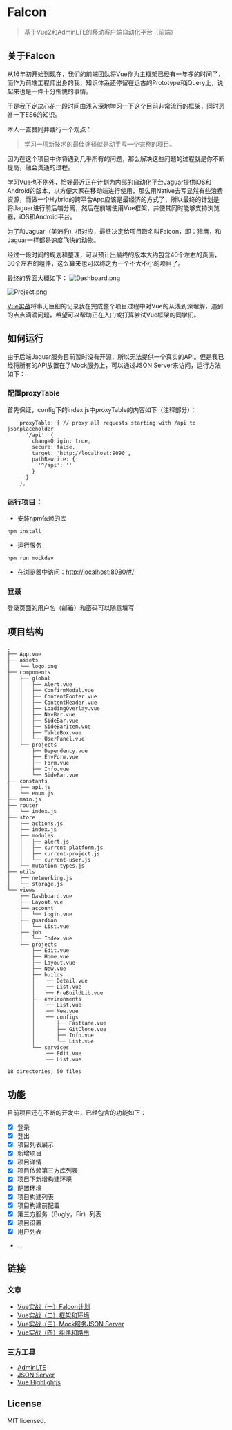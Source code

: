 # Falcon
> 基于Vue2和AdminLTE的移动客户端自动化平台（前端）

## 关于Falcon
从16年初开始到现在，我们的前端团队将Vue作为主框架已经有一年多的时间了，而作为前端工程师出身的我，知识体系还停留在远古的Prototype和jQuery上，说起来也是一件十分惭愧的事情。

于是我下定决心花一段时间由浅入深地学习一下这个目前非常流行的框架，同时恶补一下ES6的知识。

本人一直赞同并践行一个观点：

> 学习一项新技术的最佳途径就是动手写一个完整的项目。

因为在这个项目中你将遇到几乎所有的问题，那么解决这些问题的过程就是你不断提高，融会贯通的过程。

学习Vue也不例外，恰好最近正在计划为内部的自动化平台Jaguar提供iOS和Android的版本，以方便大家在移动端进行使用，那么用Native去写显然有些浪费资源，而做一个Hybrid的跨平台App应该是最经济的方式了，所以最终的计划是将Jaguar进行前后端分离，然后在前端使用Vue框架，并使其同时能够支持浏览器，iOS和Android平台。

为了和Jaguar（美洲豹）相对应，最终决定给项目取名叫Falcon，即：猎鹰，和Jaguar一样都是速度飞快的动物。

经过一段时间的规划和整理，可以预计出最终的版本大约包含40个左右的页面，30个左右的组件，这么算来也可以称之为一个不大不小的项目了。

最终的界面大概如下：
![Dashboard.png](http://upload-images.jianshu.io/upload_images/1639341-feeaad585cad9bba.png?imageMogr2/auto-orient/strip%7CimageView2/2/w/1240)

![Project.png](http://upload-images.jianshu.io/upload_images/1639341-00dfe3a7d6767857.png?imageMogr2/auto-orient/strip%7CimageView2/2/w/1240)

[Vue实战](http://www.jianshu.com/nb/13169691)将事无巨细的记录我在完成整个项目过程中对Vue的从浅到深理解，遇到的点点滴滴问题，希望可以帮助正在入门或打算尝试Vue框架的同学们。

## 如何运行
由于后端Jaguar服务目前暂时没有开源，所以无法提供一个真实的API。但是我已经将所有的API放置在了Mock服务上，可以通过JSON Server来访问，运行方法如下：

### 配置proxyTable
首先保证，config下的index.js中proxyTable的内容如下（注释部分）：

```
    proxyTable: { // proxy all requests starting with /api to jsonplaceholder
      '/api': {
        changeOrigin: true,
        secure: false,
        target: 'http://localhost:9090',
        pathRewrite: {
          '^/api': ''
        }
      }
    },
```

### 运行项目：

* 安装npm依赖的库

```
npm install
```

* 运行服务

```
npm run mockdev
```

* 在浏览器中访问：[http://localhost:8080/#/](http://localhost:8080/#/)

### 登录

登录页面的用户名（邮箱）和密码可以随意填写

## 项目结构

```
.
├── App.vue
├── assets
│   └── logo.png
├── components
│   ├── global
│   │   ├── Alert.vue
│   │   ├── ConfirmModal.vue
│   │   ├── ContentFooter.vue
│   │   ├── ContentHeader.vue
│   │   ├── LoadingOverlay.vue
│   │   ├── NavBar.vue
│   │   ├── SideBar.vue
│   │   ├── SideBarItem.vue
│   │   ├── TableBox.vue
│   │   └── UserPanel.vue
│   └── projects
│       ├── Dependency.vue
│       ├── EnvForm.vue
│       ├── Form.vue
│       ├── Info.vue
│       └── SideBar.vue
├── constants
│   ├── api.js
│   └── enum.js
├── main.js
├── router
│   └── index.js
├── store
│   ├── actions.js
│   ├── index.js
│   ├── modules
│   │   ├── alert.js
│   │   ├── current-platform.js
│   │   ├── current-project.js
│   │   └── current-user.js
│   └── mutation-types.js
├── utils
│   ├── networking.js
│   └── storage.js
└── views
    ├── Dashboard.vue
    ├── Layout.vue
    ├── account
    │   └── Login.vue
    ├── guardian
    │   └── List.vue
    ├── job
    │   └── Index.vue
    └── projects
        ├── Edit.vue
        ├── Home.vue
        ├── Layout.vue
        ├── New.vue
        ├── builds
        │   ├── Detail.vue
        │   ├── List.vue
        │   └── PreBuildLib.vue
        ├── environments
        │   ├── List.vue
        │   ├── New.vue
        │   └── configs
        │       ├── Fastlane.vue
        │       ├── GitClone.vue
        │       ├── Info.vue
        │       └── List.vue
        └── services
            ├── Edit.vue
            └── List.vue

18 directories, 50 files
```

## 功能
目前项目还在不断的开发中，已经包含的功能如下：

- [x] 登录
- [x] 登出
- [x] 项目列表展示
- [x] 新增项目
- [x] 项目详情
- [x] 项目依赖第三方库列表
- [x] 项目下新增构建环境
- [x] 配置环境
- [x] 项目构建列表
- [x] 项目构建前配置
- [x] 第三方服务（Bugly，Fir）列表
- [x] 项目设置
- [x] 用户列表
- ...

## 链接

### 文章

* [Vue实战（一）Falcon计划](http://www.jianshu.com/p/52eac947cd96)
* [Vue实战（二）框架和环境](http://www.jianshu.com/p/a6e37818fd9a)
* [Vue实战（三）Mock服务JSON Server](http://www.jianshu.com/p/7094c477207d)
* [Vue实战（四）组件和路由](http://www.jianshu.com/p/153f847fa2aa)

### 三方工具

* [AdminLTE](https://github.com/almasaeed2010/AdminLTE)
* [JSON Server](https://github.com/typicode/json-server)
* [Vue Highlightjs](https://github.com/metachris/vue-highlightjs)

## License
MIT licensed.
